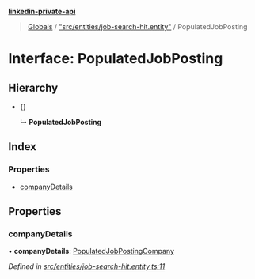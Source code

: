 **[linkedin-private-api](../README.md)**

> [Globals](../globals.md) / ["src/entities/job-search-hit.entity"](../modules/_src_entities_job_search_hit_entity_.md) / PopulatedJobPosting

# Interface: PopulatedJobPosting

## Hierarchy

* {}

  ↳ **PopulatedJobPosting**

## Index

### Properties

* [companyDetails](_src_entities_job_search_hit_entity_.populatedjobposting.md#companydetails)

## Properties

### companyDetails

•  **companyDetails**: [PopulatedJobPostingCompany](_src_entities_job_search_hit_entity_.populatedjobpostingcompany.md)

*Defined in [src/entities/job-search-hit.entity.ts:11](https://github.com/dmitriy-qua/linkedin-private-api/blob/0548fcd/src/entities/job-search-hit.entity.ts#L11)*
